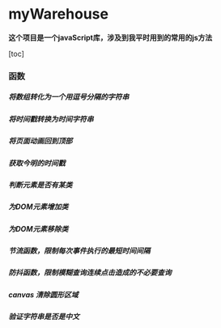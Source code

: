 # myWarehouse

**这个项目是一个javaScript库，涉及到我平时用到的常用的js方法**

[toc]

### 函数

##### 将数组转化为一个用逗号分隔的字符串
##### 将时间戳转换为时间字符串
##### 将页面动画回到顶部
##### 获取今明的时间戳
##### 判断元素是否有某类
##### 为DOM元素增加类
##### 为DOM元素移除类
##### 节流函数，限制每次事件执行的最短时间间隔
##### 防抖函数，限制模糊查询连续点击造成的不必要查询
##### canvas 清除圆形区域
##### 验证字符串是否是中文

